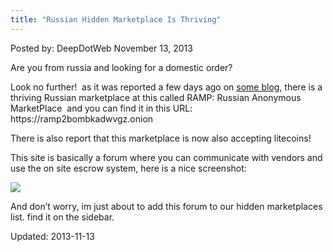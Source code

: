 ```yaml
---
title: "Russian Hidden Marketplace Is Thriving"
---
```

<span>Posted by: DeepDotWeb </span>
<span>November 13, 2013</span>

<p>Are you from russia and looking for a domestic order?</p>
<p>Look no further!  as it was reported a few days ago on <a href="http://www.leavethewestbehind.com/2013/10/silk-road-is-dead-but-its-russian.html">some blog,</a> there is a thriving Russian marketplace at this called RAMP: Russian Anonymous MarketPlace  and you can find it in this URL: https://ramp2bombkadwvgz.onion</p>
<p>There is also report that this marketplace is now also accepting litecoins!</p>
<p>This site is basically a forum where you can communicate with vendors and use the on site escrow system, here is a nice screenshot:</p>
<img src="https://info-gir.github.io/deepdotweb/imgs/2013/11/Ramp.jpg" />

<p>And don&#8217;t worry, im just about to add this forum to our hidden marketplaces list. find it on the sidebar.</p>
</div>


Updated: 2013-11-13